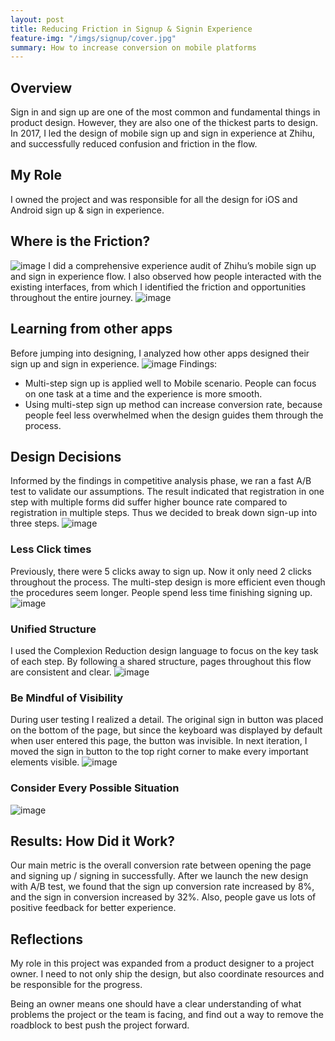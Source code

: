 ```yaml
---
layout: post
title: Reducing Friction in Signup & Signin Experience
feature-img: "/imgs/signup/cover.jpg"
summary: How to increase conversion on mobile platforms
---
```


## Overview
Sign in and sign up are one of the most common and fundamental things in product design. However, they are also one of the thickest parts to design. In 2017, I led the design of mobile sign up and sign in experience at Zhihu, and successfully reduced confusion and friction in the flow.

## My Role
I owned the project and was responsible for all the design for iOS and Android sign up & sign in experience.

## Where is the Friction?
![image](/imgs/signup/audit.jpg)
I did a comprehensive experience audit of Zhihu’s mobile sign up and sign in experience flow. I also observed how people interacted with the existing interfaces, from which I identified the friction and opportunities throughout the entire journey.
![image](/imgs/signup/problems.jpg)

## Learning from other apps
Before jumping into designing, I analyzed how other apps designed their sign up and sign in experience.
![image](/imgs/signup/competitive.jpg)
Findings:
- Multi-step sign up is applied well to Mobile scenario. People can focus on one task at a time and the experience is more smooth.
- Using multi-step sign up method can increase conversion rate, because people feel less overwhelmed when the design guides them through the process.

## Design Decisions
Informed by the findings in competitive analysis phase, we ran a fast A/B test to validate our assumptions. The result indicated that registration in one step with multiple forms did suffer higher bounce rate compared to registration in multiple steps. Thus we decided to break down sign-up into three steps.
![image](/imgs/signup/decision.jpg)

### Less Click times
Previously, there were 5 clicks away to sign up. Now it only need 2 clicks throughout the process. The multi-step design is more efficient even though the procedures seem longer. People spend less time finishing signing up.
![image](/imgs/signup/less_click.jpg)

### Unified Structure
I used the Complexion Reduction design language to focus on the key task of each step. By following a shared structure, pages throughout this flow are consistent and clear.
![image](/imgs/signup/unified_structure.jpg)

### Be Mindful of Visibility
During user testing I realized a detail. The original sign in button was placed on the bottom of the page, but since the keyboard was displayed by default when user entered this page, the button was invisible. In next iteration, I moved the sign in button to the top right corner to make every important elements visible.
![image](/imgs/signup/visibility.jpg)

### Consider Every Possible Situation
![image](/imgs/signup/all.jpg)

## Results: How Did it Work?
Our main metric is the overall conversion rate between opening the page and signing up / signing in successfully. After we launch the new design with A/B test, we found that the sign up conversion rate increased by 8%, and the sign in conversion increased by 32%. Also, people gave us lots of positive feedback for better experience.

## Reflections
My role in this project was expanded from a product designer to a project owner. I need to not only ship the design, but also coordinate resources and be responsible for the progress.

Being an owner means one should have a clear understanding of what problems the project or the team is facing, and find out a way to remove the roadblock to best push the project forward.
